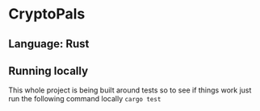 # CryptoPals

## Language: Rust

## Running locally
This whole project is being built around tests so to see if things work just run the following command locally
`cargo test`

